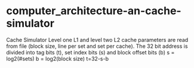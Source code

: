 # computer_architecture-an-cache-simulator
Cache Simulator Level one L1 and level two L2 cache parameters are read from file (block size, line per set and set per cache). The 32 bit address is divided into tag bits (t), set index bits (s) and block offset bits (b) s = log2(#sets)   b = log2(block size)  t=32-s-b
